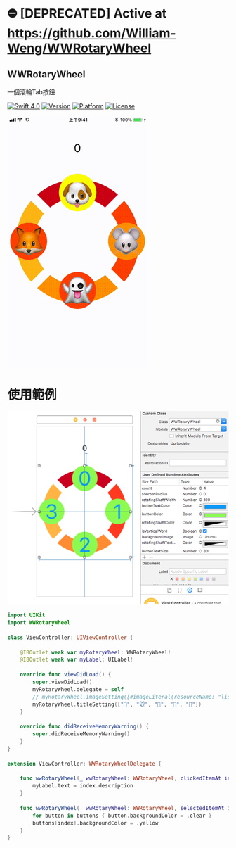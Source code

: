 # :no_entry: [DEPRECATED] Active at https://github.com/William-Weng/WWRotaryWheel
## WWRotaryWheel
一個滾輪Tab按鈕

[![Swift 4.0](https://img.shields.io/badge/Swift-4.0-orange.svg?style=flat)](https://developer.apple.com/swift/) [![Version](https://img.shields.io/cocoapods/v/WWRotaryWheel.svg?style=flat)](http://cocoapods.org/pods/WWRotaryWheel) [![Platform](https://img.shields.io/cocoapods/p/WWRotaryWheel.svg?style=flat)](http://cocoapods.org/pods/WWRotaryWheel) [![License](https://img.shields.io/cocoapods/l/WWRotaryWheel.svg?style=flat)](http://cocoapods.org/pods/WWRotaryWheel)

![一個滾輪Tab按鈕 (上傳至Cocoapods)](https://raw.githubusercontent.com/William-Weng/WWRotaryWheel/master/WWRotaryWheel.gif)

# 使用範例
![IBOutlet](https://raw.githubusercontent.com/William-Weng/WWRotaryWheel/master/IBOutlet.png)

```swift
import UIKit
import WWRotaryWheel

class ViewController: UIViewController {

    @IBOutlet weak var myRotaryWheel: WWRotaryWheel!
    @IBOutlet weak var myLabel: UILabel!
    
    override func viewDidLoad() {
        super.viewDidLoad()
        myRotaryWheel.delegate = self
        // myRotaryWheel.imageSetting([#imageLiteral(resourceName: "list"), #imageLiteral(resourceName: "like"), #imageLiteral(resourceName: "meeting"), #imageLiteral(resourceName: "plus"), #imageLiteral(resourceName: "check-mark")])
        myRotaryWheel.titleSetting(["🐶", "🐭", "👻", "🦊", "🐼"])
    }

    override func didReceiveMemoryWarning() {
        super.didReceiveMemoryWarning()
    }
}

extension ViewController: WWRotaryWheelDelegate {
    
    func wwRotaryWheel(_ wwRotaryWheel: WWRotaryWheel, clickedItemAt index: Int, for buttons: [UIButton]) {
        myLabel.text = index.description
    }
    
    func wwRotaryWheel(_ wwRotaryWheel: WWRotaryWheel, selectedItemAt index: Int, for buttons: [UIButton]) {
        for button in buttons { button.backgroundColor = .clear }
        buttons[index].backgroundColor = .yellow
    }
}
```